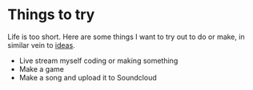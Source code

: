 # Things to try
Life is too short. Here are some things I want to try out to do or make, in similar vein to [ideas](../working-on/Ideas.md).

- Live stream myself coding or making something
- Make a game
- Make a song and upload it to Soundcloud



